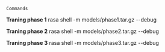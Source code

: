 ```
Commands
```
**Traning phase 1**
rasa shell -m models/phase1.tar.gz --debug

**Traning phase 2**
rasa shell -m models/phase2.tar.gz --debug

**Traning phase 3**
rasa shell -m models/phase3.tar.gz --debug
